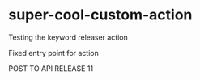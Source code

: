 # super-cool-custom-action

Testing the keyword releaser action

Fixed entry point for action 

POST TO API RELEASE 11
